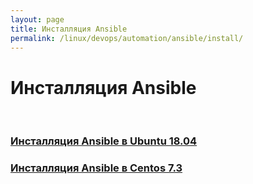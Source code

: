 ```yaml
---
layout: page
title: Инсталляция Ansible
permalink: /linux/devops/automation/ansible/install/
---
```


# Инсталляция Ansible

<br/>

### [Инсталляция Ansible в Ubuntu 18.04](/linux/devops/automation/ansible/install/ubuntu/)

### [Инсталляция Ansible в Centos 7.3](/linux/devops/automation/ansible/install/centos/)
